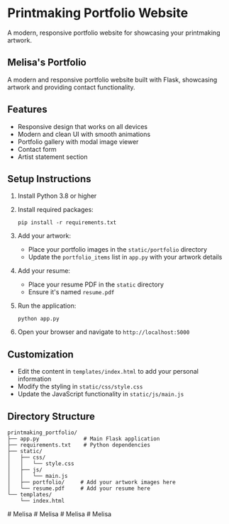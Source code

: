 # Printmaking Portfolio Website

A modern, responsive portfolio website for showcasing your printmaking artwork.

## Melisa's Portfolio

A modern and responsive portfolio website built with Flask, showcasing artwork and providing contact functionality.

## Features

- Responsive design that works on all devices
- Modern and clean UI with smooth animations
- Portfolio gallery with modal image viewer
- Contact form
- Artist statement section

## Setup Instructions

1. Install Python 3.8 or higher
2. Install required packages:
   ```
   pip install -r requirements.txt
   ```

3. Add your artwork:
   - Place your portfolio images in the `static/portfolio` directory
   - Update the `portfolio_items` list in `app.py` with your artwork details

4. Add your resume:
   - Place your resume PDF in the `static` directory
   - Ensure it's named `resume.pdf`

5. Run the application:
   ```
   python app.py
   ```

6. Open your browser and navigate to `http://localhost:5000`

## Customization

- Edit the content in `templates/index.html` to add your personal information
- Modify the styling in `static/css/style.css`
- Update the JavaScript functionality in `static/js/main.js`

## Directory Structure

```
printmaking_portfolio/
├── app.py              # Main Flask application
├── requirements.txt    # Python dependencies
├── static/
│   ├── css/
│   │   └── style.css
│   ├── js/
│   │   └── main.js
│   ├── portfolio/     # Add your artwork images here
│   └── resume.pdf     # Add your resume here
└── templates/
    └── index.html
```
#   M e l i s a  
 #   M e l i s a  
 #   M e l i s a  
 # Melisa
